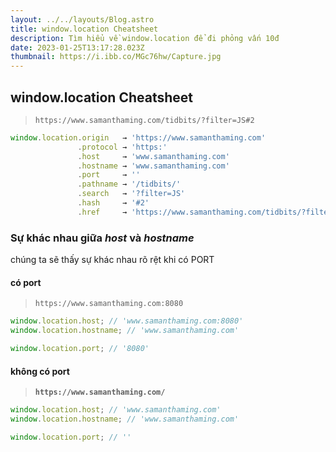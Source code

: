 ```yaml
---
layout: ../../layouts/Blog.astro
title: window.location Cheatsheet
description: Tìm hiểu về window.location để đi phỏng vấn 10đ
date: 2023-01-25T13:17:28.023Z
thumbnail: https://i.ibb.co/MGc76hw/Capture.jpg
---
```

## window.location Cheatsheet

> `https://www.samanthaming.com/tidbits/?filter=JS#2`

```javascript
window.location.origin   → 'https://www.samanthaming.com'
               .protocol → 'https:'
               .host     → 'www.samanthaming.com'
               .hostname → 'www.samanthaming.com'
               .port     → ''
               .pathname → '/tidbits/'
               .search   → '?filter=JS'
               .hash     → '#2'
               .href     → 'https://www.samanthaming.com/tidbits/?filter=JS#2'
```

### S﻿ự khác nhau giữa *host* và *hostname*

c﻿húng ta sẽ thấy sự khác nhau rõ rệt khi có PORT

#### **c﻿ó port**

> `https://www.samanthaming.com:8080`

```javascript
window.location.host; // 'www.samanthaming.com:8080'
window.location.hostname; // 'www.samanthaming.com'

window.location.port; // '8080'
```

#### **không có port**

> **`https://www.samanthaming.com/`**

```javascript
window.location.host; // 'www.samanthaming.com'
window.location.hostname; // 'www.samanthaming.com'

window.location.port; // ''
```
